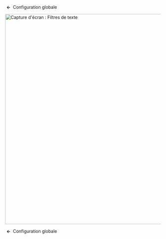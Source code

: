 <!-- Filename: Help4.x:Site_Global_Configuration_Text_Filters / Display title: Configuration globale : Filtres de texte -->

 **←**  Configuration
globale

<img
src="https://docs.joomla.org/images/thumb/d/de/Help-4x-Global-Configuration-textfilters-subscreen-fr.png/800px-Help-4x-Global-Configuration-textfilters-subscreen-fr.png"
decoding="async"
srcset="https://docs.joomla.org/images/thumb/d/de/Help-4x-Global-Configuration-textfilters-subscreen-fr.png/1200px-Help-4x-Global-Configuration-textfilters-subscreen-fr.png 1.5x, https://docs.joomla.org/images/thumb/d/de/Help-4x-Global-Configuration-textfilters-subscreen-fr.png/1600px-Help-4x-Global-Configuration-textfilters-subscreen-fr.png 2x"
data-file-width="1881" data-file-height="1602" width="800" height="681"
alt="Capture d&#39;écran : Filtres de texte" />

 **←**  Configuration
globale
